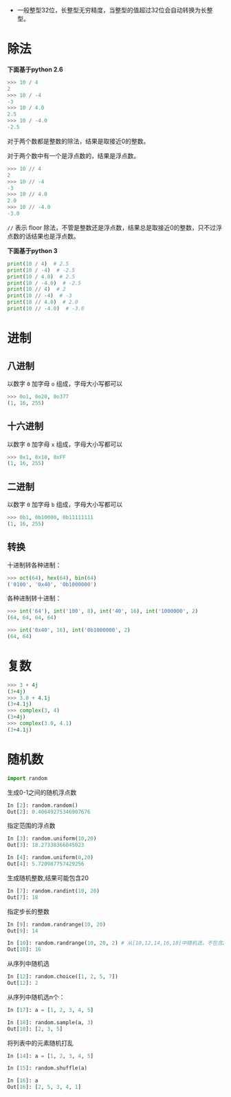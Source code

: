- 一般整型32位，长整型无穷精度，当整型的值超过32位会自动转换为长整型。


# 除法

**下面基于python 2.6**

```python
>>> 10 / 4
2
>>> 10 / -4
-3
>>> 10 / 4.0
2.5
>>> 10 / -4.0
-2.5
```

对于两个数都是整数的除法，结果是取接近0的整数。

对于两个数中有一个是浮点数的，结果是浮点数。

```python
>>> 10 // 4
2
>>> 10 // -4
-3
>>> 10 // 4.0
2.0
>>> 10 // -4.0
-3.0
```

`//` 表示 floor 除法，不管是整数还是浮点数，结果总是取接近0的整数，只不过浮点数的话结果也是浮点数。

**下面基于python 3**

```python
print(10 / 4)  # 2.5
print(10 / -4)  # -2.5
print(10 / 4.0)  # 2.5
print(10 / -4.0)  # -2.5
print(10 // 4)  # 2
print(10 // -4)  # -3
print(10 // 4.0)  # 2.0
print(10 // -4.0)  # -3.0
```



# 进制

## 八进制

以数字 `0` 加字母 `o` 组成，字母大小写都可以

```python
>>> 0o1, 0o20, 0o377
(1, 16, 255)
```

## 十六进制

以数字 `0` 加字母 `x` 组成，字母大小写都可以

```python
>>> 0x1, 0x10, 0xFF
(1, 16, 255)
```

## 二进制

以数字 `0` 加字母 `b` 组成，字母大小写都可以

```python
>>> 0b1, 0b10000, 0b11111111
(1, 16, 255)
```

## 转换

十进制转各种进制：

```python
>>> oct(64), hex(64), bin(64)
('0100', '0x40', '0b1000000')
```

各种进制转十进制：

```python
>>> int('64'), int('100', 8), int('40', 16), int('1000000', 2)
(64, 64, 64, 64)

>>> int('0x40', 16), int('0b1000000', 2)
(64, 64)
```



# 复数

```python
>>> 3 + 4j
(3+4j)
>>> 3.0 + 4.1j
(3+4.1j)
>>> complex(3, 4)
(3+4j)
>>> complex(3.0, 4.1)
(3+4.1j)
```


# 随机数

```python
import random
```

生成0-1之间的随机浮点数

```python
In [2]: random.random()
Out[2]: 0.40649275346907676
```

指定范围的浮点数

```python
In [3]: random.uniform(10,20)
Out[3]: 18.27338366045023

In [4]: random.uniform(0,20)
Out[4]: 5.720987757429256
```

生成随机整数,结果可能包含20

```python
In [7]: random.randint(10, 20)
Out[7]: 18
```

指定步长的整数

```python
In [9]: random.randrange(10, 20)
Out[9]: 14

In [10]: random.randrange(10, 20, 2) # 从[10,12,14,16,18]中随机选，不包含20
Out[10]: 16
```

从序列中随机选

```python
In [12]: random.choice([1, 2, 5, 7])
Out[12]: 2
```

从序列中随机选n个：

```python
In [17]: a = [1, 2, 3, 4, 5]

In [18]: random.sample(a, 3)
Out[18]: [2, 3, 5]
```



将列表中的元素随机打乱

```python
In [14]: a = [1, 2, 3, 4, 5]

In [15]: random.shuffle(a)

In [16]: a
Out[16]: [2, 5, 3, 4, 1]
```
